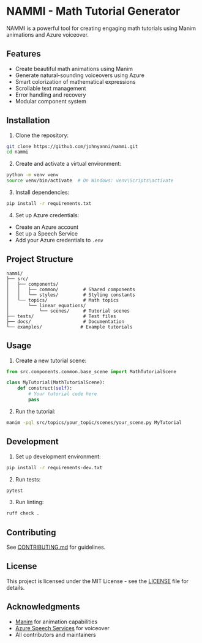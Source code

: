 # NAMMI - Math Tutorial Generator

NAMMI is a powerful tool for creating engaging math tutorials using Manim animations and Azure voiceover.

## Features

- Create beautiful math animations using Manim
- Generate natural-sounding voiceovers using Azure
- Smart colorization of mathematical expressions
- Scrollable text management
- Error handling and recovery
- Modular component system

## Installation

1. Clone the repository:
```bash
git clone https://github.com/johnyanni/nammi.git
cd nammi
```

2. Create and activate a virtual environment:
```bash
python -m venv venv
source venv/bin/activate  # On Windows: venv\Scripts\activate
```

3. Install dependencies:
```bash
pip install -r requirements.txt
```

4. Set up Azure credentials:
- Create an Azure account
- Set up a Speech Service
- Add your Azure credentials to `.env`

## Project Structure

```
nammi/
├── src/
│   ├── components/
│   │   ├── common/         # Shared components
│   │   └── styles/         # Styling constants
│   └── topics/             # Math topics
│       └── linear_equations/
│           └── scenes/     # Tutorial scenes
├── tests/                  # Test files
├── docs/                   # Documentation
└── examples/              # Example tutorials
```

## Usage

1. Create a new tutorial scene:
```python
from src.components.common.base_scene import MathTutorialScene

class MyTutorial(MathTutorialScene):
    def construct(self):
        # Your tutorial code here
        pass
```

2. Run the tutorial:
```bash
manim -pql src/topics/your_topic/scenes/your_scene.py MyTutorial
```

## Development

1. Set up development environment:
```bash
pip install -r requirements-dev.txt
```

2. Run tests:
```bash
pytest
```

3. Run linting:
```bash
ruff check .
```

## Contributing

See [CONTRIBUTING.md](CONTRIBUTING.md) for guidelines.

## License

This project is licensed under the MIT License - see the [LICENSE](LICENSE) file for details.

## Acknowledgments

- [Manim](https://github.com/ManimCommunity/manim) for animation capabilities
- [Azure Speech Services](https://azure.microsoft.com/en-us/services/cognitive-services/speech-services/) for voiceover
- All contributors and maintainers 